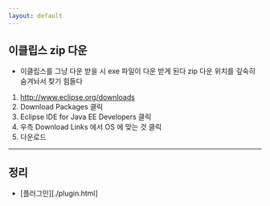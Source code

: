 ```yaml
---
layout: default
---
```

## 이클립스 zip 다운
- 이클립스를 그냥 다운 받을 시 exe 파일이 다운 받게 된다
    zip 다운 위치를 깊숙히 숨겨놔서 찾기 힘들다

1. http://www.eclipse.org/downloads
2. Download Packages 클릭
3. Eclipse IDE for Java EE Developers 클릭
4. 우측 Download Links 에서 OS 에 맞는 것 클릭
5. 다운로드 

---
## 정리
- [플러그인][./plugin.html]